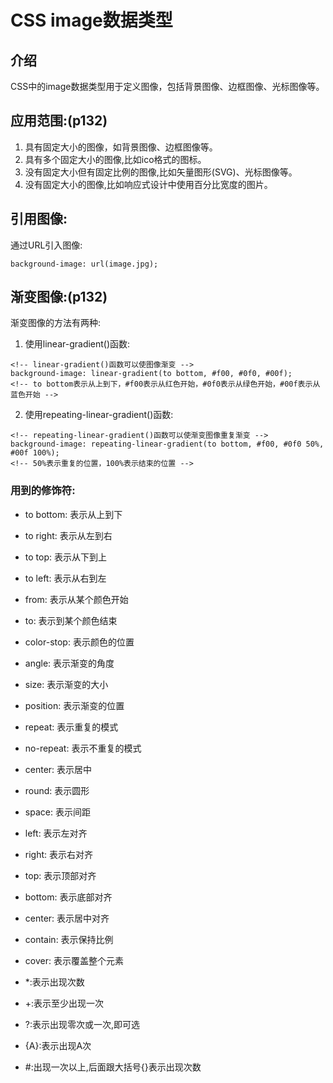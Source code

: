 # CSS image数据类型

## 介绍

CSS中的image数据类型用于定义图像，包括背景图像、边框图像、光标图像等。

## 应用范围:(p132)

1. 具有固定大小的图像，如背景图像、边框图像等。
2. 具有多个固定大小的图像,比如ico格式的图标。
3. 没有固定大小但有固定比例的图像,比如矢量图形(SVG)、光标图像等。
4. 没有固定大小的图像,比如响应式设计中使用百分比宽度的图片。


## 引用图像:

通过URL引入图像:

```
background-image: url(image.jpg);
```


## 渐变图像:(p132)

渐变图像的方法有两种:
1. 使用linear-gradient()函数:
```
<!-- linear-gradient()函数可以使图像渐变 -->
background-image: linear-gradient(to bottom, #f00, #0f0, #00f);
<!-- to bottom表示从上到下，#f00表示从红色开始，#0f0表示从绿色开始，#00f表示从蓝色开始 -->
```
2. 使用repeating-linear-gradient()函数:
```
<!-- repeating-linear-gradient()函数可以使渐变图像重复渐变 -->
background-image: repeating-linear-gradient(to bottom, #f00, #0f0 50%, #00f 100%);
<!-- 50%表示重复的位置，100%表示结束的位置 -->
```

### 用到的修饰符:
- to bottom: 表示从上到下
- to right: 表示从左到右
- to top: 表示从下到上
- to left: 表示从右到左
- from: 表示从某个颜色开始
- to: 表示到某个颜色结束
- color-stop: 表示颜色的位置
- angle: 表示渐变的角度
- size: 表示渐变的大小
- position: 表示渐变的位置
- repeat: 表示重复的模式
- no-repeat: 表示不重复的模式
- center: 表示居中
- round: 表示圆形
- space: 表示间距
- left: 表示左对齐
- right: 表示右对齐
- top: 表示顶部对齐
- bottom: 表示底部对齐
- center: 表示居中对齐
- contain: 表示保持比例
- cover: 表示覆盖整个元素

- *:表示出现次数
- +:表示至少出现一次
- ?:表示出现零次或一次,即可选
- {A}:表示出现A次
- #:出现一次以上,后面跟大括号{}表示出现次数